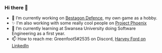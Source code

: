 ### Hi there 👋

<!--
**Greenfoot5/Greenfoot5** is a ✨ _special_ ✨ repository because its `README.md` (this file) appears on your GitHub profile.
-->

- 🔭 I’m currently working on [Bestagon Defence](https://github.com/Greenfoot5/Bestagon-Defence), my own game as a hobby.
- ✨ I'm also working with some really cool people on [Project Phoenix](https://github.com/Greenfoot5/Enchanted:-The-Game)
- 🌱 I’m currently learning at Swansea University doing Software Engineering as a first year.
- 📫 How to reach me: Greenfoot5#2535 on Discord, [Harvey Ford on LinkedIn](https://www.linkedin.com/in/harvey-ford-2541791a7/) 
